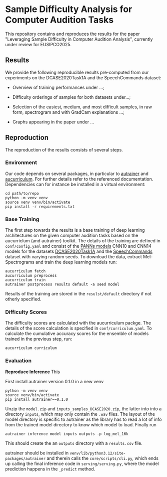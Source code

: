 # Sample Difficulty Analysis for Computer Audition Tasks
This repository contains and reproduces the results for the paper "Leveraging Sample Difficulty in Computer Audition Analysis", currently under review for EUSIPCO2025.

## Results
We provide the following reproducible results pre-computed from our experiments on the DCASE2020Task1A and the SpeechCommands dataset:
- Overview of training performances under ...;

- Difficulty orderings of samples for both datasets under...;

- Selection of the easiest, medium, and most difficult samples, in raw form, spectrogram and with GradCam explanations ...;

- Graphs appearing in the paper under ...

## Reproduction
The reproduction of the results consists of several steps.

### Environment

Our code depends on several packages, in particular to [autrainer](https://autrainer.github.io/autrainer/) and [aucurriculum](https://autrainer.github.io/aucurriculum/). For further details refer to the referenced documentation. Dependencies can for instance be installed in a virtual environment:

```
cd path/to/repo
python -m venv venv
source venv venv/bin/activate
pip install -r requirements.txt
```

### Base Training

The first step towards the results is a base training of deep learning architectures on the given computer audition tasks based on the aucurriclum (and autrainer) toolkit. The details of the training are defined in `conf/config.yaml` and consist of the [PANNs models](https://github.com/qiuqiangkong/audioset_tagging_cnn) CNN10 and CNN14 models  for the datasets [DCASE2020Task1A](https://dcase.community/challenge2020/task-acoustic-scene-classification) and the [SpeechCommands](https://pytorch.org/audio/main/generated/torchaudio.datasets.SPEECHCOMMANDS.html) dataset with varying random seeds. To download the data, extract Mel-Spectrograms and train the deep learning models run:
```
aucurriculum fetch
aucurriculum preprocess
aucurriculum train
autrainer postprocess results default -a seed model
```

Results of the training are stored in the `resulst/default` directory if not otherly specified.

### Difficulty Scores

The difficulty scores are calculated with the aucurriculum packge. The details of the score calculation is specified in `conf/curriculum.yaml`. To calculate the cumulative accuracy scores for the ensemble of models trained in the previous step, run:

```
aucurriculum curriculum
```

### Evaluation


**Reproduce Inference**
This

First install autrainer version 0.1.0 in a new venv
```
python -m venv venv
source venv/bin/activate
pip install autrainer==0.1.0
```

Unzip the `model.zip` and `inputs_samples_DCASE2020.zip`, the latter into into a directory `inputs`, which may only contain the `.wav` files. 
The layout of the model directory is specific to autrainer as the library has to read a lot of info from the trained model directory to know which model to load.
Finally run
```
autrainer inference model inputs outputs -p log_mel_16k
```

This should create the an `outputs` directory with a `results.csv` file.

autrainer should be installed in `venv/lib/python3.12/site-packages/autrainer` and therein calls the `core/scripts/cli.py`, which ends up calling the final inference code in `serving/serving.py`, where the model prediction happens in the `_predict` method. 
